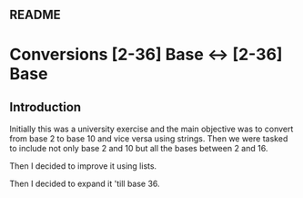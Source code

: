 README
------

# Conversions [2-36] Base <-> [2-36] Base
## Introduction
Initially this was a university exercise and the main objective was to convert
from base 2 to base 10 and vice versa using strings. Then we were tasked to
include not only base 2 and 10 but all the bases between 2 and 16.

Then I decided to improve it using lists.

Then I decided to expand it 'till base 36.

